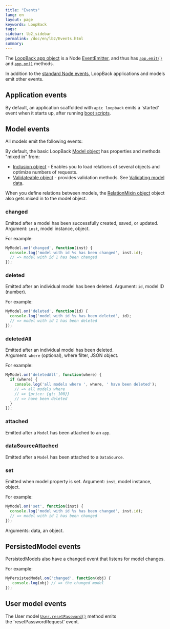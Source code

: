 ```yaml
---
title: "Events"
lang: en
layout: page
keywords: LoopBack
tags:
sidebar: lb2_sidebar
permalink: /doc/en/lb2/Events.html
summary:
---
```


The [LoopBack app object](http://apidocs.strongloop.com/loopback/#var-app-loopback) is a Node
[EventEmitter](https://nodejs.org/api/events.html#events_class_eventemitter), and thus has
[`app.emit()`](https://nodejs.org/api/events.html#events_emitter_emit_eventname_arg1_arg2) and
[`app.on()`](https://nodejs.org/api/events.html#events_emitter_on_eventname_listener) methods.

In addition to the [standard Node events](http://nodejs.org/api/events.html), LoopBack applications and models emit other events.

## Application events

By default, an application scaffolded with `apic loopback` emits a 'started' event when it starts up, after running [boot scripts](Defining-boot-scripts.html).

## Model events

All models emit the following events:

By default, the basic LoopBack [Model object](http://apidocs.strongloop.com/loopback/#model) has properties and methods "mixed in" from:

* [Inclusion object](http://apidocs.strongloop.com/loopback-datasource-juggler/#inclusion) - Enables you to load relations of several objects and optimize numbers of requests.
* [Validateable object](http://apidocs.strongloop.com/loopback-datasource-juggler/#validatable) - provides validation methods.
  See [Validating model data](Validating-model-data.html).

When you define relations between models, the [RelationMixin object](http://apidocs.strongloop.com/loopback-datasource-juggler/#relationmixin) object also gets mixed in to the model object.

### changed

Emitted after a model has been successfully created, saved, or updated. Argument: `inst`, model instance, object.

For example:

```javascript
MyModel.on('changed', function(inst) {
  console.log('model with id %s has been changed', inst.id);
  // => model with id 1 has been changed
});
```

### deleted

Emitted after an individual model has been deleted. Argument: `id`, model ID (number).

For example:

```javascript
MyModel.on('deleted', function(id) {
  console.log('model with id %s has been deleted', id);
  // => model with id 1 has been deleted
});
```

### deletedAll

Emitted after an individual model has been deleted. Argument: `where` (optional), where filter, JSON object.

For example:

```javascript
MyModel.on('deletedAll', function(where) {
  if (where) {
    console.log('all models where ', where, ' have been deleted');
    // => all models where
    // => {price: {gt: 100}}
    // => have been deleted
  }
});
```

### attached

Emitted after a `Model` has been attached to an `app`.

### dataSourceAttached

Emitted after a `Model` has been attached to a `DataSource`.

### set

Emitted when model property is set. Argument: `inst`, model instance, object.

For example:

```javascript
MyModel.on('set', function(inst) {
  console.log('model with id %s has been changed', inst.id);
  // => model with id 1 has been changed
});
```

Arguments: data, an object.

## PersistedModel events

PersistedModels also have a changed event that listens for model changes.

For example:

```javascript
MyPersistedModel.on('changed', function(obj) {
   console.log(obj) // => the changed model
});
```

## User model events

The User model [`User.resetPassword()`](http://apidocs.strongloop.com/loopback/#user-resetpassword) method emits the 'resetPasswordRequest' event.